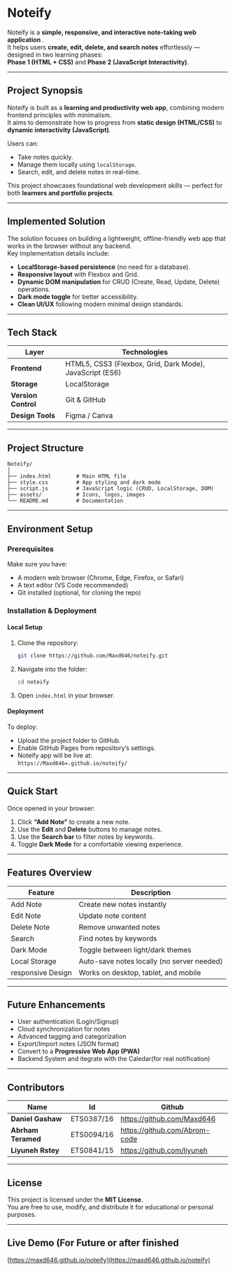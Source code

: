 #  Noteify
Noteify is a **simple, responsive, and interactive note-taking web application** .  
It helps users **create, edit, delete, and search notes** effortlessly — designed in two learning phases:  
**Phase 1 (HTML + CSS)** and **Phase 2 (JavaScript Interactivity)**.

---

##  Project Synopsis

Noteify is built as a **learning and productivity web app**, combining modern frontend principles with minimalism.  
It aims to demonstrate how to progress from **static design (HTML/CSS)** to **dynamic interactivity (JavaScript)**.

Users can:

- Take notes quickly.
- Manage them locally using `localStorage`.
- Search, edit, and delete notes in real-time.

This project showcases foundational web development skills — perfect for both **learners and portfolio projects**.

---

##  Implemented Solution

The solution focuses on building a lightweight, offline-friendly web app that works in the browser without any backend.  
Key implementation details include:

- **LocalStorage-based persistence** (no need for a database).
- **Responsive layout** with Flexbox and Grid.
- **Dynamic DOM manipulation** for CRUD (Create, Read, Update, Delete) operations.
- **Dark mode toggle** for better accessibility.
- **Clean UI/UX** following modern minimal design standards.

---

##  Tech Stack

| Layer               | Technologies                                             |
| ------------------- | -------------------------------------------------------- |
| **Frontend**        | HTML5, CSS3 (Flexbox, Grid, Dark Mode), JavaScript (ES6) |
| **Storage**         | LocalStorage                                             |
| **Version Control** | Git & GitHub                                             |
| **Design Tools**    | Figma / Canva         |

---

##  Project Structure

```
Noteify/
│
├── index.html        # Main HTML file
├── style.css         # App styling and dark mode
├── script.js         # JavaScript logic (CRUD, LocalStorage, DOM)
├── assets/           # Icons, logos, images
└── README.md         # Documentation
```

---

##  Environment Setup

### Prerequisites

Make sure you have:

- A modern web browser (Chrome, Edge, Firefox, or Safari)
- A text editor (VS Code recommended)
- Git installed (optional, for cloning the repo)

### Installation & Deployment

#### **Local Setup**

1. Clone the repository:
   ```bash
   git clone https://github.com/Maxd646/noteify.git
   ```
2. Navigate into the folder:
   ```bash
   cd noteify
   ```
3. Open `index.html` in your browser.

#### **Deployment**

To deploy:

- Upload the project folder to GitHub.
- Enable GitHub Pages from  repository’s settings.
- Noteify app will be live at:  
  `https://Maxd646=.github.io/noteify/`

---

##  Quick Start

Once opened in your browser:

1. Click **“Add Note”** to create a new note.
2. Use the **Edit** and **Delete** buttons to manage notes.
3. Use the **Search bar** to filter notes by keywords.
4. Toggle **Dark Mode** for a comfortable viewing experience.

---

##  Features Overview

| Feature              | Description                                |
| -------------------- | ------------------------------------------ |
| Add Note          | Create new notes instantly                 |
|  Edit Note         | Update note content                        |
|  Delete Note       | Remove unwanted notes                      |
|  Search            | Find notes by keywords                     |
|  Dark Mode         | Toggle between light/dark themes           |
|  Local Storage     | Auto-save notes locally (no server needed) |
| responsive Design | Works on desktop, tablet, and mobile       |

---

##  Future Enhancements

-  User authentication (Login/Signup)
-  Cloud synchronization for notes
- Advanced tagging and categorization
- Export/Import notes (JSON format)
- Convert to a **Progressive Web App (PWA)**
- Backend System and itegrate with the Caledar(for real notification)

---

## Contributors

| Name               | Id         | Github                        |
| ------------------ | ---------- | ----------------------------- |
| **Daniel Gashaw**  | ETS0387/16 | https://github.com/Maxd646    |
| **Abrham Teramed** | ETS0094/16 | https://github.com/Abrom-code |
| **Liyuneh Rstey**  | ETS0841/15 | https://github.com/liyuneh    |

---

##  License

This project is licensed under the **MIT License**.  
You are free to use, modify, and distribute it for educational or personal purposes.

---

##  Live Demo (For Future or after finished
 [https://maxd646.github.io/noteify](https://maxd646.github.io/noteify)
